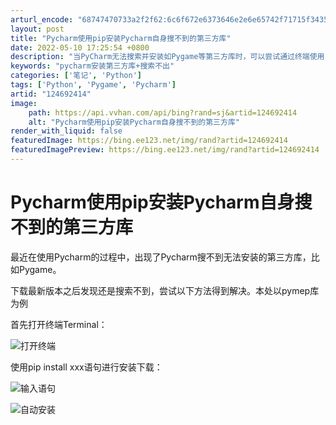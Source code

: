 ```yaml
---
arturl_encode: "68747470733a2f2f62:6c6f672e6373646e2e6e65742f71715f34353236383831342f:61727469636c652f64657461696c732f313234363932343134"
layout: post
title: "Pycharm使用pip安装Pycharm自身搜不到的第三方库"
date: 2022-05-10 17:25:54 +0800
description: "当PyCharm无法搜索并安装如Pygame等第三方库时，可以尝试通过终端使用`pip instal"
keywords: "pycharm安装第三方库+搜索不出"
categories: ['笔记', 'Python']
tags: ['Python', 'Pygame', 'Pycharm']
artid: "124692414"
image:
    path: https://api.vvhan.com/api/bing?rand=sj&artid=124692414
    alt: "Pycharm使用pip安装Pycharm自身搜不到的第三方库"
render_with_liquid: false
featuredImage: https://bing.ee123.net/img/rand?artid=124692414
featuredImagePreview: https://bing.ee123.net/img/rand?artid=124692414
---
```


# Pycharm使用pip安装Pycharm自身搜不到的第三方库

最近在使用Pycharm的过程中，出现了Pycharm搜不到无法安装的第三方库，比如Pygame。
  
下载最新版本之后发现还是搜索不到，尝试以下方法得到解决。本处以pymep库为例
  
首先打开终端Terminal：
  
![打开终端](https://i-blog.csdnimg.cn/blog_migrate/4aab042790806d4f94b55ecfe055b39d.jpeg#pic_center)
  
使用pip install xxx语句进行安装下载：
  
![输入语句](https://i-blog.csdnimg.cn/blog_migrate/3109810c0957413236f4ea31e00fc2b5.jpeg#pic_center)
  
![自动安装](https://i-blog.csdnimg.cn/blog_migrate/6fa5033938950b6176031a1583822e0a.jpeg#pic_center)